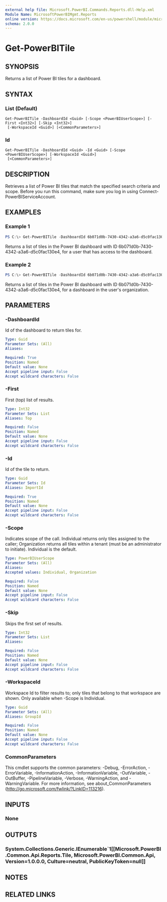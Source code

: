 ```yaml
---
external help file: Microsoft.PowerBI.Commands.Reports.dll-Help.xml
Module Name: MicrosoftPowerBIMgmt.Reports
online version: https://docs.microsoft.com/en-us/powershell/module/microsoftpowerbimgmt.reports/get-powerbitile?view=powerbi-ps
schema: 2.0.0
---
```


# Get-PowerBITile

## SYNOPSIS
Returns a list of Power BI tiles for a dashboard.

## SYNTAX

### List (Default)
```
Get-PowerBITile -DashboardId <Guid> [-Scope <PowerBIUserScope>] [-First <Int32>] [-Skip <Int32>]
 [-WorkspaceId <Guid>] [<CommonParameters>]
```

### Id
```
Get-PowerBITile -DashboardId <Guid> -Id <Guid> [-Scope <PowerBIUserScope>] [-WorkspaceId <Guid>]
 [<CommonParameters>]
```

## DESCRIPTION
Retrieves a list of Power BI tiles that match the specified search criteria and scope.
Before you run this command, make sure you log in using Connect-PowerBIServiceAccount. 

## EXAMPLES

### Example 1
```powershell
PS C:\> Get-PowerBITile -DashboardId 6b071d0b-7430-4342-a3a6-d5c0fac130e4
```

Returns a list of tiles in the Power BI dashboard with ID 6b071d0b-7430-4342-a3a6-d5c0fac130e4, for a user that has access to the dashboard.

### Example 2
```powershell
PS C:\> Get-PowerBITile -DashboardId 6b071d0b-7430-4342-a3a6-d5c0fac130e4 -Scope Organization
```

Returns a list of tiles in the Power BI dashboard with ID 6b071d0b-7430-4342-a3a6-d5c0fac130e4, for a dashboard in the user's organization.

## PARAMETERS

### -DashboardId
Id of the dashboard to return tiles for.

```yaml
Type: Guid
Parameter Sets: (All)
Aliases:

Required: True
Position: Named
Default value: None
Accept pipeline input: False
Accept wildcard characters: False
```

### -First
First (top) list of results.

```yaml
Type: Int32
Parameter Sets: List
Aliases: Top

Required: False
Position: Named
Default value: None
Accept pipeline input: False
Accept wildcard characters: False
```

### -Id
Id of the tile to return.

```yaml
Type: Guid
Parameter Sets: Id
Aliases: ImportId

Required: True
Position: Named
Default value: None
Accept pipeline input: False
Accept wildcard characters: False
```

### -Scope
Indicates scope of the call. Individual returns only tiles assigned to the caller; Organization returns all tiles within a tenant (must be an administrator to initiate). Individual is the default.

```yaml
Type: PowerBIUserScope
Parameter Sets: (All)
Aliases:
Accepted values: Individual, Organization

Required: False
Position: Named
Default value: None
Accept pipeline input: False
Accept wildcard characters: False
```

### -Skip
Skips the first set of results.

```yaml
Type: Int32
Parameter Sets: List
Aliases:

Required: False
Position: Named
Default value: None
Accept pipeline input: False
Accept wildcard characters: False
```

### -WorkspaceId
Workspace Id to filter results to; only tiles that belong to that workspace are shown. Only available when -Scope is Individual.

```yaml
Type: Guid
Parameter Sets: (All)
Aliases: GroupId

Required: False
Position: Named
Default value: None
Accept pipeline input: False
Accept wildcard characters: False
```

### CommonParameters
This cmdlet supports the common parameters: -Debug, -ErrorAction, -ErrorVariable, -InformationAction, -InformationVariable, -OutVariable, -OutBuffer, -PipelineVariable, -Verbose, -WarningAction, and -WarningVariable. For more information, see about_CommonParameters (http://go.microsoft.com/fwlink/?LinkID=113216).

## INPUTS

### None

## OUTPUTS

### System.Collections.Generic.IEnumerable`1[[Microsoft.PowerBI.Common.Api.Reports.Tile, Microsoft.PowerBI.Common.Api, Version=1.0.0.0, Culture=neutral, PublicKeyToken=null]]

## NOTES

## RELATED LINKS
